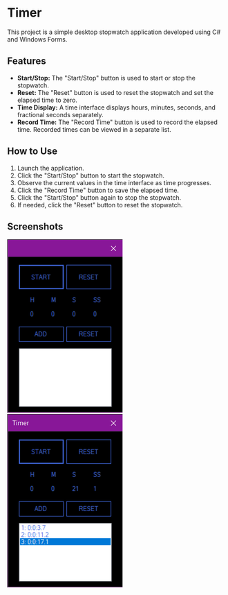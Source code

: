 # Timer
This project is a simple desktop stopwatch application developed using C# and Windows Forms.

## Features
- **Start/Stop:** The "Start/Stop" button is used to start or stop the stopwatch.
- **Reset:** The "Reset" button is used to reset the stopwatch and set the elapsed time to zero.
- **Time Display:** A time interface displays hours, minutes, seconds, and fractional seconds separately.
- **Record Time:** The "Record Time" button is used to record the elapsed time. Recorded times can be viewed in a separate list.

## How to Use
1. Launch the application.
2. Click the "Start/Stop" button to start the stopwatch.
3. Observe the current values in the time interface as time progresses.
4. Click the "Record Time" button to save the elapsed time.
5. Click the "Start/Stop" button again to stop the stopwatch.
6. If needed, click the "Reset" button to reset the stopwatch.

## Screenshots
![Timer](https://github.com/meral-uraz/Timer/blob/master/Timerr.png)
![Timer_Record](https://github.com/meral-uraz/Timer/blob/master/Timer_Recordd.png)
